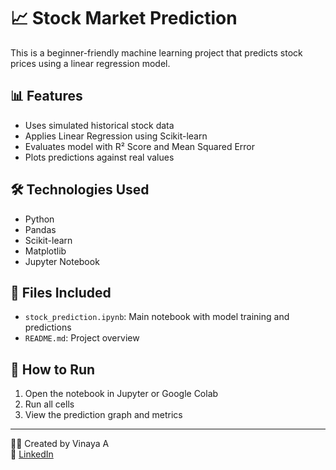# 📈 Stock Market Prediction

This is a beginner-friendly machine learning project that predicts stock prices using a linear regression model.

## 📊 Features
- Uses simulated historical stock data
- Applies Linear Regression using Scikit-learn
- Evaluates model with R² Score and Mean Squared Error
- Plots predictions against real values

## 🛠 Technologies Used
- Python
- Pandas
- Scikit-learn
- Matplotlib
- Jupyter Notebook

## 📂 Files Included
- `stock_prediction.ipynb`: Main notebook with model training and predictions
- `README.md`: Project overview

## 🚀 How to Run
1. Open the notebook in Jupyter or Google Colab
2. Run all cells
3. View the prediction graph and metrics

---

👩‍💻 Created by Vinaya A  
🔗 [LinkedIn](https://linkedin.com/in/vinaya456)
